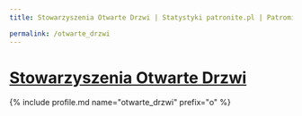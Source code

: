```yaml
---
title: Stowarzyszenia Otwarte Drzwi | Statystyki patronite.pl | Patromierz

permalink: /otwarte_drzwi
---
```


# [Stowarzyszenia Otwarte Drzwi](https://patronite.pl/otwarte_drzwi)

{% include profile.md name="otwarte_drzwi" prefix="o" %}
